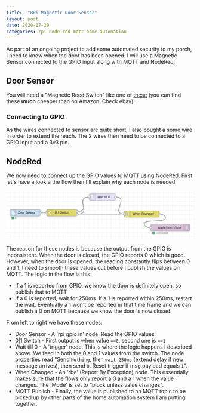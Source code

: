 ```yaml
---
title:  "RPi Magnetic Door Sensor"
layout: post
date: 2020-07-30
categories: rpi node-red mqtt home automation
---
```


As part of an ongoing project to add some automated security to my porch, I need to know when the door has been opened. I will use a Magnetic Sensor connected to the GPIO input along with MQTT and NodeRed.

## Door Sensor

You will need a "Magnetic Reed Switch" like one of [these](
https://www.amazon.co.uk/sourcing-map-Surface-Sensor-Magnetic/dp/B07F6622NZ/ref=sr_1_10?dchild=1&keywords=magnetic+door+sensor&qid=1596139410&sr=8-10) (you can find these **much** cheaper than on Amazon. Check ebay).

### Connecting to GPIO

As the wires connected to sensor are quite short, I also bought a some [wire](https://www.amazon.co.uk/Merriway%C2%AE-BH01468-Standard-Thermostat-Intercom/dp/B00JIL9F12/ref=sr_1_7?dchild=1&keywords=bell+wire&qid=1596140010&sr=8-7) in order to extend the reach. The 2 wires then need to be connected to a GPIO input and a 3v3 pin.

## NodeRed

We now need to connect up the GPIO values to MQTT using NodeRed. First let's have a look a the flow then I'll explain why each node is needed.

![Node Red](../assets/images/magnetic-node-red.png)

The reason for these nodes is because the output from the GPIO is inconsistent. When the door is closed, the GPIO reports 0 which is good. However, when the door is opened, the reading constantly flips between 0 and 1. I need to smooth these values out before I publish the values on MQTT. The logic in the flow is this:

* If a 1 is reported from GPIO, we know the door is definitely open, so publish that to MQTT
* If a 0 is reported, wait for 250ms. If a 1 is reported within 250ms, restart the wait. Eventually a 1 won't be reported in that time frame and we can publish a 0 on MQTT because we know the door is now closed.

From left to right we have these nodes:

* Door Sensor - A 'rpi gpio in' node. Read the GPIO values
* 0|1 Switch - First output is when value `==0`, second one is `==1`
* Wait till 0 - A 'trigger' node. This is where the logic happens I described above. We feed in both the 0 and 1 values from the switch. The node properties read "Send `Nothing`, then `wait 250ms` (extend delay if new message arrives), then send `0`. Reset trigger if msg.payload equals `1`".
* When Changed - An 'rbe' (Report By Exception) node. This essentially makes sure that the flows only report a 0 and a 1 when the value changes. The 'Mode' is set to "block unless value changes".
* MQTT Publish - Finally, the value is published to an MQTT topic to be picked up by other parts of the home automation system I am putting together.
